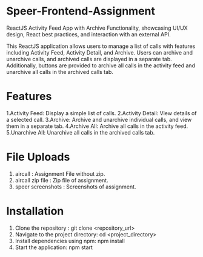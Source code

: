 # Speer-Frontend-Assignment
ReactJS Activity Feed App with Archive Functionality, showcasing UI/UX design, React best practices, and interaction with an external API.

This ReactJS application allows users to manage a list of calls with features including Activity Feed, Activity Detail, and Archive. Users can archive and unarchive calls, and archived calls are displayed in a separate tab. Additionally, buttons are provided to archive all calls in the activity feed and unarchive all calls in the archived calls tab.

# Features
1.Activity Feed: Display a simple list of calls.
2.Activity Detail: View details of a selected call.
3.Archive: Archive and unarchive individual calls, and view them in a separate tab.
4.Archive All: Archive all calls in the activity feed.
5.Unarchive All: Unarchive all calls in the archived calls tab.

# File Uploads

1. aircall : Assignment File without zip.
2. aircall zip file : Zip file of assignment.
3. speer screenshots : Screenshots of assignment.

# Installation
1. Clone the repository : git clone <repository_url>
2. Navigate to the project directory: cd <project_directory>
3. Install dependencies using npm: npm install
4. Start the application: npm start



